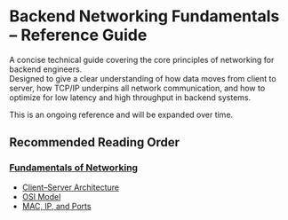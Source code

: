 # Backend Networking Fundamentals – Reference Guide

A concise technical guide covering the core principles of networking for backend engineers.  
Designed to give a clear understanding of how data moves from client to server, how TCP/IP underpins all network communication, and how to optimize for low latency and high throughput in backend systems.

This is an ongoing reference and will be expanded over time.

## Recommended Reading Order

### [Fundamentals of Networking](/docs/fundamentals-of-networking)
- [Client–Server Architecture](/docs/fundamentals-of-networking/client-server-architecture.md)
- [OSI Model](/docs/fundamentals-of-networking/osi-model.md)
- [MAC, IP, and Ports](/docs/fundamentals-of-networking/mac-ip-ports.md)
